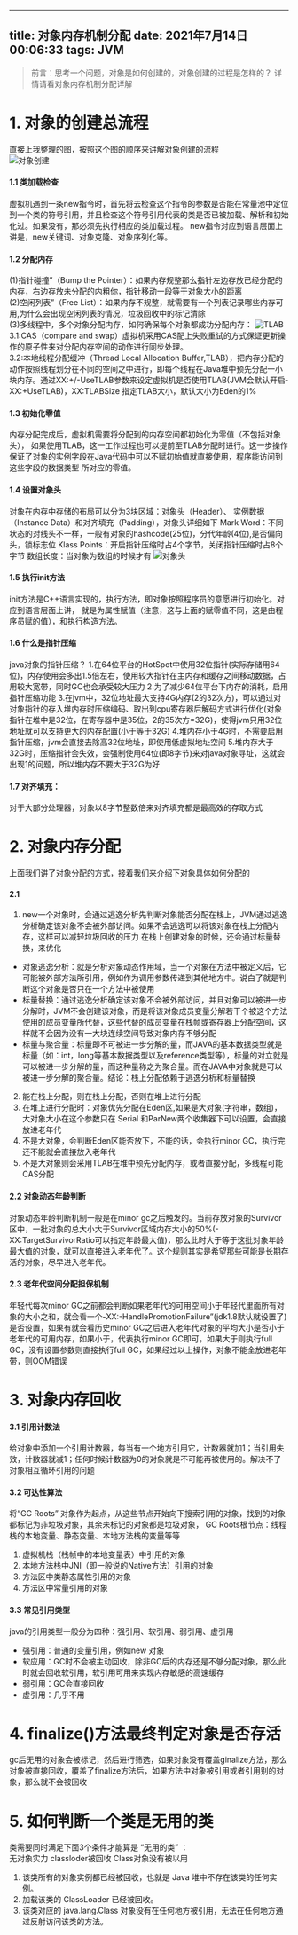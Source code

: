 ---
title: 对象内存机制分配
date: 2021年7月14日00:06:33
tags: JVM
------
>前言：思考一个问题，对象是如何创建的，对象创建的过程是怎样的？ 详情请看对象内存机制分配详解    
<!--more-->

# 1. 对象的创建总流程
直接上我整理的图，按照这个图的顺序来讲解对象创建的流程   
![对象创建](https://raw.githubusercontent.com/aj-web/picturebed/master/%E5%AF%B9%E8%B1%A1%E5%88%9B%E5%BB%BA.png)

#### 1.1 类加载检查
虚拟机遇到一条new指令时，首先将去检查这个指令的参数是否能在常量池中定位到一个类的符号引用，并且检查这个符号引用代表的类是否已被加载、解析和初始化过。如果没有，那必须先执行相应的类加载过程。
new指令对应到语言层面上讲是，new关键词、对象克隆、对象序列化等。

#### 1.2 分配内存
(1)指针碰撞”（Bump the Pointer）：如果内存规整那么指针左边存放已经分配的内存，右边存放未分配的内粗你，指针移动一段等于对象大小的距离  
(2)空闲列表”（Free List）：如果内存不规整，就需要有一个列表记录哪些内存可用,为什么会出现空闲列表的情况，垃圾回收中的标记清除  
(3)多线程中，多个对象分配内存，如何确保每个对象都成功分配内存：
![TLAB](https://raw.githubusercontent.com/aj-web/picturebed/master/TLAB.png)
3.1:CAS（compare and swap）虚拟机采用CAS配上失败重试的方式保证更新操作的原子性来对分配内存空间的动作进行同步处理。  
3.2:本地线程分配缓冲（Thread Local Allocation Buffer,TLAB），把内存分配的动作按照线程划分在不同的空间之中进行，即每个线程在Java堆中预先分配一小块内存。通过­XX:+/­-UseTLAB参数来设定虚拟机是否使用TLAB(JVM会默认开启­XX:+UseTLAB)，­XX:TLABSize 指定TLAB大小，默认大小为Eden的1%  

#### 1.3 初始化零值
内存分配完成后，虚拟机需要将分配到的内存空间都初始化为零值（不包括对象头）， 如果使用TLAB，这一工作过程也可以提前至TLAB分配时进行。这一步操作保证了对象的实例字段在Java代码中可以不赋初始值就直接使用，程序能访问到这些字段的数据类型	所对应的零值。

#### 1.4 设置对象头
对象在内存中存储的布局可以分为3块区域：对象头（Header）、 实例数据（Instance Data）和对齐填充（Padding），对象头详细如下
Mark Word：不同状态的对线头不一样，一般有对象的hashcode(25位)，分代年龄(4位),是否偏向头，锁标志位
Klass Points：开启指针压缩时占4个字节，关闭指针压缩时占8个字节
数组长度：当对象为数组的时候才有
![对象头](https://raw.githubusercontent.com/aj-web/picturebed/master/%E5%AF%B9%E8%B1%A1%E5%A4%B4.png)

#### 1.5 执行init方法
init方法是C++语言实现的，执行<init>方法，即对象按照程序员的意愿进行初始化。对应到语言层面上讲，
就是为属性赋值（注意，这与上面的赋零值不同，这是由程序员赋的值），和执行构造方法。   

#### 1.6 什么是指针压缩
java对象的指针压缩？
1.在64位平台的HotSpot中使用32位指针(实际存储用64位)，内存使用会多出1.5倍左右，使用较大指针在主内存和缓存之间移动数据，占用较大宽带，同时GC也会承受较大压力
2.为了减少64位平台下内存的消耗，启用指针压缩功能
3.在jvm中，32位地址最大支持4G内存(2的32次方)，可以通过对对象指针的存入堆内存时压缩编码、取出到cpu寄存器后解码方式进行优化(对象指针在堆中是32位，在寄存器中是35位，2的35次方=32G)，使得jvm只用32位地址就可以支持更大的内存配置(小于等于32G)
4.堆内存小于4G时，不需要启用指针压缩，jvm会直接去除高32位地址，即使用低虚拟地址空间
5.堆内存大于32G时，压缩指针会失效，会强制使用64位(即8字节)来对java对象寻址，这就会出现1的问题，所以堆内存不要大于32G为好

#### 1.7 对齐填充：
对于大部分处理器，对象以8字节整数倍来对齐填充都是最高效的存取方式

# 2. 对象内存分配
上面我们讲了对象分配的方式，接着我们来介绍下对象具体如何分配的   
#### 2.1   
1. new一个对象时，会通过逃逸分析先判断对象能否分配在栈上，JVM通过逃逸分析确定该对象不会被外部访问。如果不会逃逸可以将该对象在栈上分配内存，这样可以减轻垃圾回收的压力
在栈上创建对象的时候，还会通过标量替换，来优化  
- 对象逃逸分析：就是分析对象动态作用域，当一个对象在方法中被定义后，它可能被外部方法所引用，例如作为调用参数传递到其他地方中。说白了就是判断这个对象是否只在一个方法中被使用
- 标量替换：通过逃逸分析确定该对象不会被外部访问，并且对象可以被进一步分解时，JVM不会创建该对象，而是将该对象成员变量分解若干个被这个方法使用的成员变量所代替，这些代替的成员变量在栈帧或寄存器上分配空间，这样就不会因为没有一大块连续空间导致对象内存不够分配
- 标量与聚合量：标量即不可被进一步分解的量，而JAVA的基本数据类型就是标量（如：int，long等基本数据类型以及reference类型等），标量的对立就是可以被进一步分解的量，而这种量称之为聚合量。而在JAVA中对象就是可以被进一步分解的聚合量。结论：栈上分配依赖于逃逸分析和标量替换   
2. 能在栈上分配，则在栈上分配，否则在堆上进行分配   
3. 在堆上进行分配时：对象优先分配在Eden区,如果是大对象(字符串，数组)，大对象大小在这个参数只在 Serial 和ParNew两个收集器下可以设置，会直接放进老年代   
4. 不是大对象，会判断Eden区能否放下，不能的话，会执行minor GC，执行完还不能就会直接放入老年代   
5. 不是大对象则会采用TLAB在堆中预先分配内存，或者直接分配，多线程可能CAS分配 


#### 2.2 对象动态年龄判断
对象动态年龄判断机制一般是在minor gc之后触发的。当前存放对象的Survivor区中，一批对象的总大小大于Survivor区域内存大小的50%(-XX:TargetSurvivorRatio可以指定年龄最大值)，那么此时大于等于这批对象年龄最大值的对象，就可以直接进入老年代了。这个规则其实是希望那些可能是长期存活的对象，尽早进入老年代。

#### 2.3 老年代空间分配担保机制
年轻代每次minor GC之前都会判断如果老年代的可用空间小于年轻代里面所有对象的大小之和，就会看一个-XX:-HandlePromotionFailure”(jdk1.8默认就设置了)是否设置，如果有就会看历史minor GC之后进入老年代对象的平均大小是否小于老年代的可用内存，如果小于，代表执行minor GC即可，如果大于则执行full GC，没有设置参数则直接执行full GC，如果经过以上操作，对象不能全放进老年带，则OOM错误


# 3. 对象内存回收
#### 3.1 引用计数法
给对象中添加一个引用计数器，每当有一个地方引用它，计数器就加1；当引用失效，计数器就减1；任何时候计数器为0的对象就是不可能再被使用的。解决不了对象相互循环引用的问题

#### 3.2 可达性算法
将“GC Roots” 对象作为起点，从这些节点开始向下搜索引用的对象，找到的对象都标记为非垃圾对象，其余未标记的对象都是垃圾对象，
GC Roots根节点：线程栈的本地变量、静态变量、本地方法栈的变量等等
1. 虚拟机栈（栈帧中的本地变量表）中引用的对象
2. 本地方法栈中JNI（即一般说的Native方法）引用的对象
3. 方法区中类静态属性引用的对象
4. 方法区中常量引用的对象

#### 3.3 常见引用类型
java的引用类型一般分为四种：强引用、软引用、弱引用、虚引用   
- 强引用：普通的变量引用，例如new 对象   
- 软应用：GC时不会被主动回收，除非GC后的内存还是不够分配对象，那么此时就会回收软引用，软引用可用来实现内存敏感的高速缓存  
- 弱引用：GC会直接回收  
- 虚引用：几乎不用  

# 4. finalize()方法最终判定对象是否存活
gc后无用的对象会被标记，然后进行筛选，如果对象没有覆盖ginalize方法，那么对象被直接回收，覆盖了finalize方法后，如果方法中对象被引用或者引用别的对象，那么就不会被回收


# 5. 如何判断一个类是无用的类
类需要同时满足下面3个条件才能算是 “无用的类” ：  
无对象实力  classloder被回收  Class对象没有被以用
1. 该类所有的对象实例都已经被回收，也就是 Java 堆中不存在该类的任何实例。
2. 加载该类的 ClassLoader 已经被回收。
3. 该类对应的 java.lang.Class 对象没有在任何地方被引用，无法在任何地方通过反射访问该类的方法。
